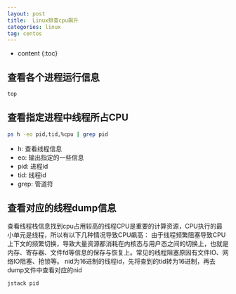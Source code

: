 ```yaml
---
layout: post
title:  Linux排查cpu飙升
categories: linux
tag: centos
---
```



* content
  {:toc}


## 查看各个进程运行信息

```sh
top
```

## 查看指定进程中线程所占CPU

```sh
ps h -eo pid,tid,%cpu | grep pid
```

- h: 查看线程信息
- eo: 输出指定的一些信息
- pid: 进程id
- tid: 线程id
- grep: 管道符

## 查看对应的线程dump信息

查看线程栈信息找到cpu占用较高的线程CPU是重要的计算资源，CPU执行的最小单元是线程，所以有以下几种情况导致CPU飙高：
由于线程频繁阻塞导致CPU上下文的频繁切换，导致大量资源都消耗在内核态与用户态之间的切换上，也就是内存、寄存器、文件fd等信息的保存与恢复上。常见的线程阻塞原因有文件IO、网络IO阻塞、抢锁等。
nid为16进制的线程id，先将查到的tid转为16进制，再去dump文件中查看对应的nid
```sh
jstack pid
```

